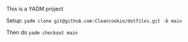 This is a YADM project

Setup: `yadm clone git@github.com:Cleancookie/dotfiles.git -b main`

Then do `yadm checkout main`
